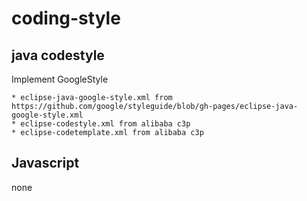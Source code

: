 # coding-style

## java codestyle
Implement GoogleStyle

    * eclipse-java-google-style.xml from https://github.com/google/styleguide/blob/gh-pages/eclipse-java-google-style.xml
    * eclipse-codestyle.xml from alibaba c3p
    * eclipse-codetemplate.xml from alibaba c3p
    
## Javascript
none
